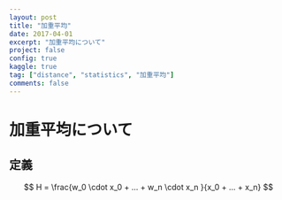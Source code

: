 ```yaml
---
layout: post
title: "加重平均"
date: 2017-04-01
excerpt: "加重平均について"
project: false
config: true
kaggle: true
tag: ["distance", "statistics", "加重平均"]
comments: false
---
```


# 加重平均について

## 定義

$$
H = \frac{w_0 \cdot x_0 + ... + w_n \cdot x_n }{x_0 + ... + x_n}
$$
